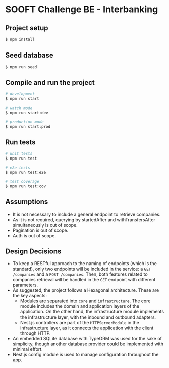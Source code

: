 # SOOFT Challenge BE - Interbanking

## Project setup

```bash
$ npm install
```

## Seed database

```bash
$ npm run seed
```

## Compile and run the project

```bash
# development
$ npm run start

# watch mode
$ npm run start:dev

# production mode
$ npm run start:prod
```

## Run tests

```bash
# unit tests
$ npm run test

# e2e tests
$ npm run test:e2e

# test coverage
$ npm run test:cov
```

## Assumptions

- It is not necessary to include a general endpoint to retrieve companies.
- As it is not required, querying by startedAfter and withTransfersAfter simultaneously is out of scope.
- Pagination is out of scope.
- Auth is out of scope.

## Design Decisions

- To keep a RESTful approach to the naming of endpoints (which is the standard), only two endpoints will be included in the service: a `GET /companies` and a `POST /companies`. Then, both features related to companies retrieval will be handled in the `GET` endpoint with different parameters.
- As suggested, the project follows a Hexagonal architecture. These are the key aspects:
    - Modules are separated into `core` and `infrastructure`. The core module includes the domain and application layers of the application. On the other hand, the infrastructure module implements the infrastructure layer, with the inbound and outbound adapters.
    - Nest.js controllers are part of the `HTTPServerModule` in the infrastructure layer, as it connects the application with the client through HTTP.
- An embedded SQLite database with TypeORM was used for the sake of simplicity, though another database provider could be implemented with minimal effort.
- Nest.js config module is used to manage configuration throughout the app.